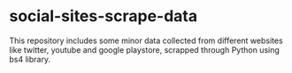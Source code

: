 # social-sites-scrape-data
This repository includes some minor data collected from different websites like twitter, youtube and google playstore, scrapped through Python using bs4 library.
